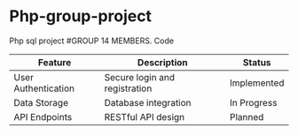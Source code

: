 # Php-group-project
Php sql project
#GROUP 14 MEMBERS.
Code

| Feature | Description | Status |
|---|---|---|
| User Authentication | Secure login and registration | Implemented |
| Data Storage | Database integration | In Progress |
| API Endpoints | RESTful API design | Planned |
